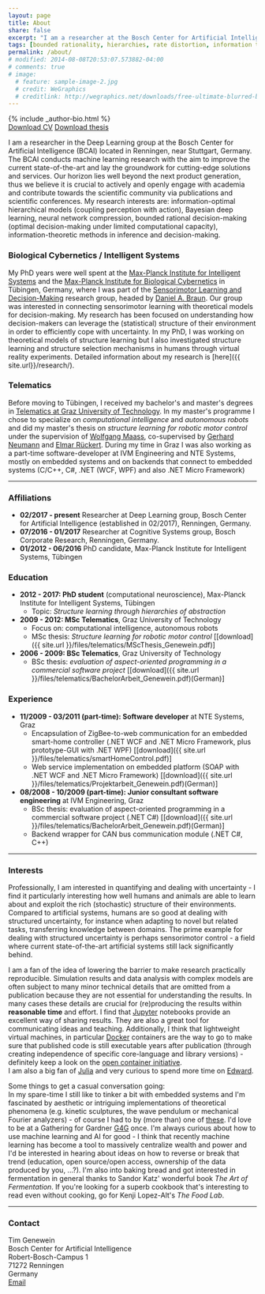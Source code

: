 ```yaml
---
layout: page
title: About
share: false
excerpt: "I am a researcher at the Bosch Center for Artificial Intelligence (BCAI)"
tags: [bounded rationality, hierarchies, rate distortion, information theory, decision making, deep learning, tim genewein]
permalink: /about/
# modified: 2014-08-08T20:53:07.573882-04:00
# comments: true
# image:
  # feature: sample-image-2.jpg
  # credit: WeGraphics
  # creditlink: http://wegraphics.net/downloads/free-ultimate-blurred-background-pack/
---
```


<div class="article-author-bottom">
  {% include _author-bio.html %}
</div>
<a markdown="0" href="{{ site.url }}/files/CV.pdf" class="btn"><i class="fa fa-fw fa-download"></i> Download CV</a>
<a markdown="0" href="{{ site.url }}/files/PhD_Thesis.pdf" class="btn"><i class="fa fa-graduation-cap"></i> Download thesis</a>

I am a researcher in the Deep Learning group at the Bosch Center for Artificial Intelligence (BCAI) located in Renningen, near Stuttgart, Germany. The BCAI conducts machine learning research with the aim to improve the current state-of-the-art and lay the groundwork for cutting-edge solutions and services. Our horizon lies well beyond the next product generation, thus we believe it is crucial to actively and openly engage with academia and contribute towards the scientific community via publications and scientific conferences. My research interests are: information-optimal hierarchical models (coupling perception with action), Bayesian deep learning, neural network compression, bounded rational decision-making (optimal decision-making under limited computational capacity), information-theoretic methods in inference and decision-making.


### Biological Cybernetics / Intelligent Systems
My PhD years were well spent at the [Max-Planck Institute for Intelligent Systems](http://www.is.mpg.de/) and the [Max-Planck Institute for Biological Cybernetics](http://kyb.mpg.de/) in Tübingen, Germany, where I was part of the [Sensorimotor Learning and Decision-Making](http://www.kyb.tuebingen.mpg.de/research/rg/braun.html) research group, headed by [Daniel A. Braun](https://www.uni-ulm.de/in/neuroinformatik/mitarbeiter/d-braun/). Our group was interested in connecting sensorimotor learning with theoretical models for decision-making. My research has been focused on understanding how decision-makers can leverage the (statistical) structure of their environment in order to efficiently cope with uncertainty. In my PhD, I was working on theoretical models of structure learning but I also investigated structure learning and structure selection mechanisms in humans through virtual reality experiments. Detailed information about my research is [here]({{ site.url}}/research/).  

### Telematics
Before moving to Tübingen, I received my bachelor's and master's degrees in [Telematics at Graz University of Technology](http://portal.tugraz.at/portal/page/portal/TU_Graz/Einrichtungen/Fakultaeten/FakElektrotechnik/dek4001/studien/telematik). In my master's programme I chose to specialize on *computational intelligence* and *autonomous robots* and did my master's thesis on *structure learning for robotic motor control* under the supervision of [Wolfgang Maass](http://www.igi.tugraz.at/maass/), co-supervised by [Gerhard Neumann](http://www.ausy.tu-darmstadt.de/Team/GerhardNeumann) and [Elmar Rückert](http://www.ausy.tu-darmstadt.de/Team/ElmarRueckert).
During my time in Graz I was also working as a part-time software-developer at IVM Engineering and NTE Systems, mostly on embedded systems and on backends that connect to embedded systems (C/C++, C#, .NET (WCF, WPF) and also .NET Micro Framework)

---

### Affiliations
* **02/2017 - present** Researcher at Deep Learning group, Bosch Center for Artificial Intelligence (established in 02/2017), Renningen, Germany.
* **07/2016 - 01/2017** Researcher at Cognitive Systems group, Bosch Corporate Research, Renningen, Germany.
* **01/2012 - 06/2016** PhD candidate, Max-Planck Institute for Intelligent Systems, Tübingen

### Education
* **2012 - 2017: PhD student** (computational neuroscience), Max-Planck Institute for Intelligent Systems, Tübingen
  * Topic: *Structure learning through hierarchies of abstraction*
* **2009 - 2012: MSc Telematics**, Graz University of Technology
  * Focus on: computational intelligence, autonomous robots
  * MSc thesis: *Structure learning for robotic motor control* [[download]({{ site.url }}/files/telematics/MScThesis_Genewein.pdf)]
* **2006 - 2009: BSc Telematics**, Graz University of Technology
  *  BSc thesis: *evaluation of aspect-oriented programming in a commercial software project* [[download]({{ site.url }}/files/telematics/BachelorArbeit_Genewein.pdf)(German)]

### Experience
* **11/2009 - 03/2011 (part-time): Software developer** at NTE Systems, Graz
  * Encapsulation of ZigBee-to-web communication for an embedded smart-home controller (.NET WCF and .NET Micro Framework, plus prototype-GUI with .NET WPF) [[download]({{ site.url }}/files/telematics/smartHomeControl.pdf)]
  * Web service implementation on embedded platform (SOAP with .NET WCF and .NET Micro Framework) [[download]({{ site.url }}/files/telematics/Projektarbeit_Genewein.pdf)(German)]
* **08/2008 - 10/2009 (part-time): Junior consultant software engineering** at IVM Engineering, Graz
  * BSc thesis: evaluation of aspect-oriented programming in a commercial software project (.NET C#) [[download]({{ site.url }}/files/telematics/BachelorArbeit_Genewein.pdf)(German)]
  * Backend wrapper for CAN bus communication module (.NET C#, C++)


---

### Interests
Professionally, I am interested in quantifying and dealing with uncertainty - I find it particularly interesting how well humans and animals are able to learn about and exploit the rich (stochastic) structure of their environments. Compared to artificial systems, humans are so good at dealing with structured uncertainty, for instance when adapting to novel but related tasks, transferring knowledge between domains. The prime example for dealing with structured uncertainty is perhaps sensorimotor control - a field where current state-of-the-art artificial systems still lack significantly behind.

I am a fan of the idea of lowering the barrier to make research practically reproducible. Simulation results and data analysis with complex models are often subject to many minor technical details that are omitted from a publication because they are not essential for understanding the results. In many cases these details are crucial for (re)producing the results within **reasonable time** and effort. I find that [Jupyter](https://jupyter.org/) notebooks provide an excellent way of sharing results. They are also a great tool for communicating ideas and teaching. Additionally, I think that lightweight virtual machines, in particular [Docker](https://www.docker.com/) containers are the way to go to make sure that published code is still executable years after publication (through creating independence of specific core-language and library versions) - definitely keep a look on the [open container initiative](https://www.opencontainers.org/).  
I am also a big fan of [Julia](http://julialang.org/) and very curious to spend more time on [Edward](http://edwardlib.org/).

Some things to get a casual conversation going:  
In my spare-time I still like to tinker a bit with embedded systems and I'm fascinated by aesthetic or intriguing implementations of theoretical phenomena (e.g. kinetic sculptures, the wave pendulum or mechanical Fourier analyzers) - of course I had to by (more than) one of [these](http://www.mandelmap.com/). I'd love to be at a Gathering for Gardner [G4G](http://gathering4gardner.org) once. I'm always curious about how to use machine learning and AI for good - I think that recently machine learning has become a tool to massively centralize wealth and power and I'd be interested in hearing about ideas on how to reverse or break that trend (education, open source/open access, ownership of the data produced by you, ...?). I'm also into baking bread and got interested in fermentation in general thanks to Sandor Katz' wonderful book *The Art of Fermentation*. If you're looking for a superb cookbook that's interesting to read even without cooking, go for Kenji Lopez-Alt's *The Food Lab*.

---

### Contact  
Tim Genewein  
Bosch Center for Artificial Intelligence  
Robert-Bosch-Campus 1  
71272 Renningen  
Germany  
<a href="http://www.google.com/recaptcha/mailhide/d?k=01_a2HOHLoiyuUDNqnhKZAEQ==&amp;c=ayUARQMEdHctvH3Ev49YSqU_uvq687TmS1FPm6a6OBU=" onclick="window.open('http://www.google.com/recaptcha/mailhide/d?k\07501_a2HOHLoiyuUDNqnhKZAEQ\75\75\46c\75ayUARQMEdHctvH3Ev49YSqU_uvq687TmS1FPm6a6OBU\075', '', 'toolbar=0,scrollbars=0,location=0,statusbar=0,menubar=0,resizable=0,width=500,height=300'); return false;" title="Reveal this e-mail address" target="_blank"><i class="fa fa-fw fa-envelope-square"></i> Email</a>

